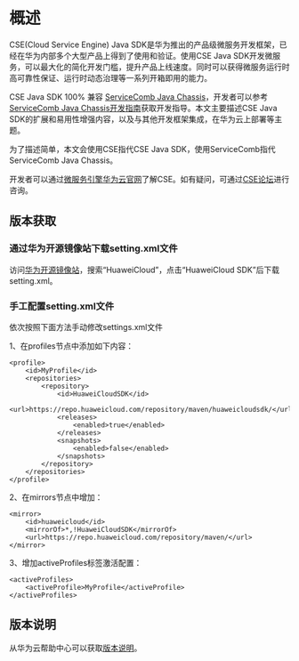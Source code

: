 # 概述

CSE\(Cloud Service Engine\) Java SDK是华为推出的产品级微服务开发框架，已经在华为内部多个大型产品上得到了使用和验证。使用CSE Java SDK开发微服务，可以最大化的简化开发门槛，提升产品上线速度。同时可以获得微服务运行时高可靠性保证、运行时动态治理等一系列开箱即用的能力。

CSE Java SDK 100% 兼容 [ServiceComb Java Chassis](https://github.com/apache/incubator-servicecomb-java-chassis)，开发者可以参考[ServiceComb Java Chassis开发指南](https://docs.servicecomb.io/java-chassis/zh_CN/)获取开发指导。本文主要描述CSE Java SDK的扩展和易用性增强内容，以及与其他开发框架集成，在华为云上部署等主题。

为了描述简单，本文会使用CSE指代CSE Java SDK，使用ServiceComb指代ServiceComb Java Chassis。

开发者可以通过[微服务引擎华为云官网](https://www.huaweicloud.com/product/cse.html)了解CSE。如有疑问，可通过[CSE论坛](http://forum.huaweicloud.com/forum.php?mod=forumdisplay&fid=622)进行咨询。

## 版本获取

### 通过华为开源镜像站下载setting.xml文件

访问[华为开源镜像站](https://mirrors.huaweicloud.com/)，搜索“HuaweiCloud”，点击“HuaweiCloud SDK”后下载setting.xml。

### 手工配置setting.xml文件

依次按照下面方法手动修改settings.xml文件

1、在profiles节点中添加如下内容：
```
<profile>
    <id>MyProfile</id>
    <repositories>
        <repository>
            <id>HuaweiCloudSDK</id>
            <url>https://repo.huaweicloud.com/repository/maven/huaweicloudsdk/</url>
            <releases>
                <enabled>true</enabled>
            </releases>
            <snapshots>
                <enabled>false</enabled>
            </snapshots>
        </repository>
    </repositories>
</profile>
```
2、在mirrors节点中增加：
```
<mirror>
    <id>huaweicloud</id>
    <mirrorOf>*,!HuaweiCloudSDK</mirrorOf>
    <url>https://repo.huaweicloud.com/repository/maven/</url>
</mirror>
```

3、增加activeProfiles标签激活配置：
```
<activeProfiles>
    <activeProfile>MyProfile</activeProfile>
</activeProfiles>
```

## 版本说明
从华为云帮助中心可以获取[版本说明](https://support.huaweicloud.com/productdesc-cse/cse_productdesc_0008.html)。

